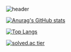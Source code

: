 
![header](https://capsule-render.vercel.app/api?type=slice&color=gradient&text=%20Asci%20%20&height=200&fontSize=100)



[![Anurag's GitHub stats](https://github-readme-stats.vercel.app/api?username=asci-00)](https://github.com/anuraghazra/github-readme-stats)

[![Top Langs](https://github-readme-stats.vercel.app/api/top-langs/?username=asci-00&layout=compact)](https://github.com/anuraghazra/github-readme-stats)


[![solved.ac tier](http://mazassumnida.wtf/api/mini/generate_badge?boj=asci)](https://solved.ac/asci)
